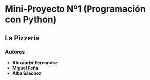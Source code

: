 # Mini-Proyecto Nº1 (Programación con Python)

## La Pizzería

### Autores

+ **Alexander Fernández**
+ **Miguel Peña**
+ **Alba Sánchez**
